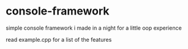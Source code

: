 # console-framework

simple console framework i made in a night for a little oop experience

read example.cpp for a list of the features
